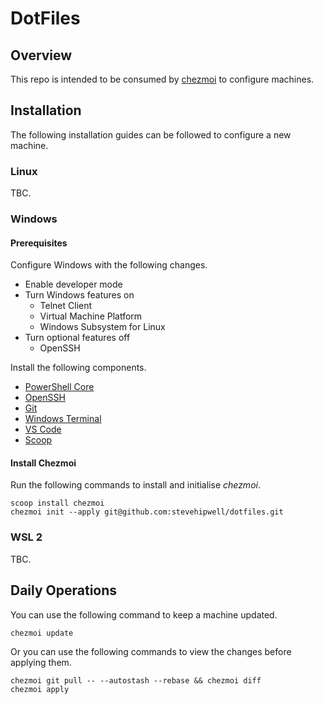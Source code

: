 # DotFiles

## Overview

This repo is intended to be consumed by [chezmoi](https://www.chezmoi.io/) to configure machines.

## Installation

The following installation guides can be followed to configure a new machine.

### Linux

TBC.

### Windows

#### Prerequisites

Configure Windows with the following changes.

- Enable developer mode
- Turn Windows features on
  - Telnet Client
  - Virtual Machine Platform
  - Windows Subsystem for Linux
- Turn optional features off
  - OpenSSH

Install the following components.

- [PowerShell Core](https://github.com/PowerShell/PowerShell)
- [OpenSSH](https://github.com/PowerShell/Win32-OpenSSH)
- [Git](https://git-scm.com/download/win)
- [Windows Terminal](https://github.com/microsoft/terminal)
- [VS Code](https://code.visualstudio.com/download)
- [Scoop](https://scoop-docs.vercel.app/)

#### Install Chezmoi

Run the following commands to install and initialise _chezmoi_.

```shell
scoop install chezmoi
chezmoi init --apply git@github.com:stevehipwell/dotfiles.git
```

### WSL 2

TBC.

## Daily Operations

You can use the following command to keep a machine updated.

```shell
chezmoi update
```

Or you can use the following commands to view the changes before applying them.

```shell
chezmoi git pull -- --autostash --rebase && chezmoi diff
chezmoi apply
```
